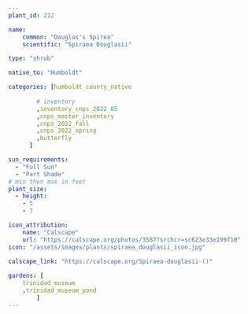 ```yaml
---
plant_id: 212 

name: 
    common: "Douglas's Spirea"  
    scientific: "Spiraea Douglasii"  

type: "shrub"

native_to: "Humboldt"

categories: [humboldt_county_native
        
        # inventory
        ,inventory_cnps_2022_05
        ,cnps_master_inventory
        ,cnps_2022_fall
        ,cnps_2022_spring
        ,butterfly
      ]

sun_requirements:
  - "Full Sun"
  - "Part Shade"
# min then max in feet
plant_size:
  - height: 
    - 5 
    - 7

icon_attribution: 
    name: "Calscape"
    url: "https://calscape.org/photos/3587?srchcr=sc623e33e199f10"
icon: "/assets/images/plants/spiraea_douglasii_icon.jpg"
 
calscape_link: "https://calscape.org/Spiraea-douglasii-()"

gardens: [
    trinidad_museum
    ,trinidad_museum_pond
        ]
---
```








